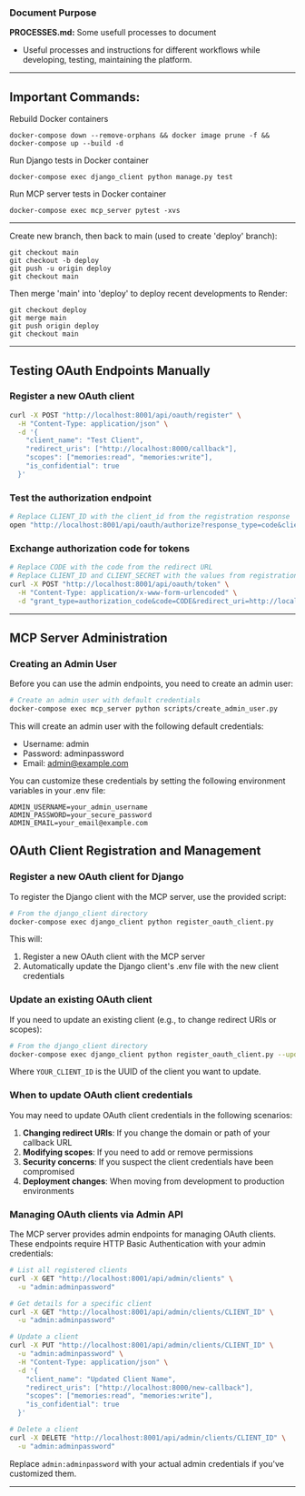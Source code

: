 ### Document Purpose
**PROCESSES.md:** Some usefull processes to document
- Useful processes and instructions for different workflows while developing, testing, maintaining the platform.
---

## Important Commands:

Rebuild Docker containers
```
docker-compose down --remove-orphans && docker image prune -f && docker-compose up --build -d
```

Run Django tests in Docker container
```
docker-compose exec django_client python manage.py test
```

Run MCP server tests in Docker container
```
docker-compose exec mcp_server pytest -xvs
```

---

Create new branch, then back to main (used to create 'deploy' branch):
```
git checkout main
git checkout -b deploy
git push -u origin deploy
git checkout main
```

Then merge 'main' into 'deploy' to deploy recent developments to Render:
```
git checkout deploy
git merge main
git push origin deploy
git checkout main
```

---

## Testing OAuth Endpoints Manually

### Register a new OAuth client

```bash
curl -X POST "http://localhost:8001/api/oauth/register" \
  -H "Content-Type: application/json" \
  -d '{
    "client_name": "Test Client",
    "redirect_uris": ["http://localhost:8000/callback"],
    "scopes": ["memories:read", "memories:write"],
    "is_confidential": true
  }'
```

### Test the authorization endpoint

```bash
# Replace CLIENT_ID with the client_id from the registration response
open "http://localhost:8001/api/oauth/authorize?response_type=code&client_id=CLIENT_ID&redirect_uri=http://localhost:8000/callback&scope=memories:read&state=test_state"
```

### Exchange authorization code for tokens

```bash
# Replace CODE with the code from the redirect URL
# Replace CLIENT_ID and CLIENT_SECRET with the values from registration
curl -X POST "http://localhost:8001/api/oauth/token" \
  -H "Content-Type: application/x-www-form-urlencoded" \
  -d "grant_type=authorization_code&code=CODE&redirect_uri=http://localhost:8000/callback&client_id=CLIENT_ID&client_secret=CLIENT_SECRET"
```

---

## MCP Server Administration

### Creating an Admin User

Before you can use the admin endpoints, you need to create an admin user:

```bash
# Create an admin user with default credentials
docker-compose exec mcp_server python scripts/create_admin_user.py
```

This will create an admin user with the following default credentials:
- Username: admin
- Password: adminpassword
- Email: admin@example.com

You can customize these credentials by setting the following environment variables in your .env file:
```
ADMIN_USERNAME=your_admin_username
ADMIN_PASSWORD=your_secure_password
ADMIN_EMAIL=your_email@example.com
```

## OAuth Client Registration and Management

### Register a new OAuth client for Django

To register the Django client with the MCP server, use the provided script:

```bash
# From the django_client directory
docker-compose exec django_client python register_oauth_client.py
```

This will:
1. Register a new OAuth client with the MCP server
2. Automatically update the Django client's .env file with the new client credentials

### Update an existing OAuth client

If you need to update an existing client (e.g., to change redirect URIs or scopes):

```bash
# From the django_client directory
docker-compose exec django_client python register_oauth_client.py --update --client-id YOUR_CLIENT_ID
```

Where `YOUR_CLIENT_ID` is the UUID of the client you want to update.

### When to update OAuth client credentials

You may need to update OAuth client credentials in the following scenarios:

1. **Changing redirect URIs**: If you change the domain or path of your callback URL
2. **Modifying scopes**: If you need to add or remove permissions
3. **Security concerns**: If you suspect the client credentials have been compromised
4. **Deployment changes**: When moving from development to production environments

### Managing OAuth clients via Admin API

The MCP server provides admin endpoints for managing OAuth clients. These endpoints require HTTP Basic Authentication with your admin credentials:

```bash
# List all registered clients
curl -X GET "http://localhost:8001/api/admin/clients" \
  -u "admin:adminpassword"

# Get details for a specific client
curl -X GET "http://localhost:8001/api/admin/clients/CLIENT_ID" \
  -u "admin:adminpassword"

# Update a client
curl -X PUT "http://localhost:8001/api/admin/clients/CLIENT_ID" \
  -u "admin:adminpassword" \
  -H "Content-Type: application/json" \
  -d '{
    "client_name": "Updated Client Name",
    "redirect_uris": ["http://localhost:8000/new-callback"],
    "scopes": ["memories:read", "memories:write"],
    "is_confidential": true
  }'

# Delete a client
curl -X DELETE "http://localhost:8001/api/admin/clients/CLIENT_ID" \
  -u "admin:adminpassword"
```

Replace `admin:adminpassword` with your actual admin credentials if you've customized them.

---